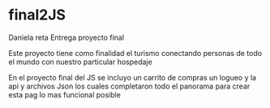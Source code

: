 # final2JS
Daniela reta 
Entrega proyecto final

Este proyecto tiene como finalidad el turismo conectando personas de todo el mundo con nuestro particular hospedaje

En el proyecto final del JS se incluyo un carrito de compras un logueo y la api y archivos Json los cuales completaron todo el panorama para crear esta pag lo mas funcional posible
